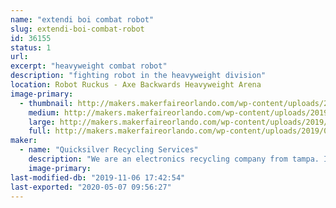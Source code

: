 ```yaml
---
name: "extendi boi combat robot"
slug: extendi-boi-combat-robot
id: 36155
status: 1
url: 
excerpt: "heavyweight combat robot"
description: "fighting robot in the heavyweight division"
location: Robot Ruckus - Axe Backwards Heavyweight Arena
image-primary:
  - thumbnail: http://makers.makerfaireorlando.com/wp-content/uploads/2019/08/quicksilver-150x150.jpg
    medium: http://makers.makerfaireorlando.com/wp-content/uploads/2019/08/quicksilver-300x225.jpg
    large: http://makers.makerfaireorlando.com/wp-content/uploads/2019/08/quicksilver-1024x768.jpg
    full: http://makers.makerfaireorlando.com/wp-content/uploads/2019/08/quicksilver.jpg
maker:
  - name: "Quicksilver Recycling Services"
    description: "We are an electronics recycling company from tampa. In business for over 25 years we have properly disposed of electronic scrap. "
    image-primary: 
last-modified-db: "2019-11-06 17:42:54"
last-exported: "2020-05-07 09:56:27"
---
```

